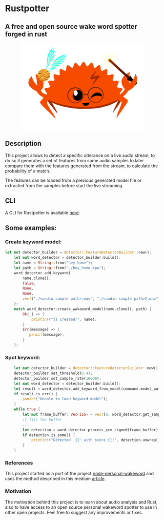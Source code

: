 # Rustpotter

## A free and open source wake word spotter forged in rust

<div align="center">
    <img src="./logo.png?raw=true" width="400px"</img> 
</div>

## Description

This project allows to detect a specific utterance on a live audio stream, to do so it generates a set of features from some audio samples to later compare them with the features generated from the stream, to calculate the probability of a match.

The features can be loaded from a previous generated model file or extracted from the samples before start the live streaming.

## CLI

A CLI for Rustpotter is available [here](https://github.com/GiviMAD/rustpotter-cli).

## Some examples:

### Create keyword model:
```rust
let mut detector_builder = detector::FeatureDetectorBuilder::new();
    let mut word_detector = detector_builder.build();
    let name = String::from("hey home");
    let path = String::from("./hey_home.rpw");
    word_detector.add_keyword(
        name.clone(),
        false,
        None,
        None,
        vec!["./<audio sample path>.wav", "./<audio sample path>2.wav", ...],
    );
    match word_detector.create_wakeword_model(name.clone(), path) {
        Ok(_) => {
            println!("{} created!", name);
        }
        Err(message) => {
           panic!(message);
        }
    };
```


### Spot keyword:
```rust
    let mut detector_builder = detector::FeatureDetectorBuilder::new();
    detector_builder.set_threshold(0.4);
    detector_builder.set_sample_rate(16000);
    let mut word_detector = detector_builder.build();
    let result = word_detector.add_keyword_from_model(command.model_path, command.average_templates, true, None);
    if result.is_err() {
        panic!("Unable to load keyword model");
    }
    while true {
        let mut frame_buffer: Vec<i16> = vec![0; word_detector.get_samples_per_frame()];
        // fill the buffer
        ...
        let detection = word_detector.process_pcm_signed(frame_buffer);
        if detection.is_some() {
            println!("Detected '{}' with score {}!", detection.unwrap().wakeword, detection.unwrap().score)
        }
    }

```

### References

This project started as a port of the project [node-personal-wakeword](https://github.com/mathquis/node-personal-wakeword) and uses the method described in this medium [article](https://medium.com/snips-ai/machine-learning-on-voice-a-gentle-introduction-with-snips-personal-wake-word-detector-133bd6fb568e).

### Motivation

The motivation behind this project is to learn about audio analysis and Rust, also to have access to an open source personal wakeword spotter to use in other open projects. 
Feel free to suggest any improvements or fixes.

